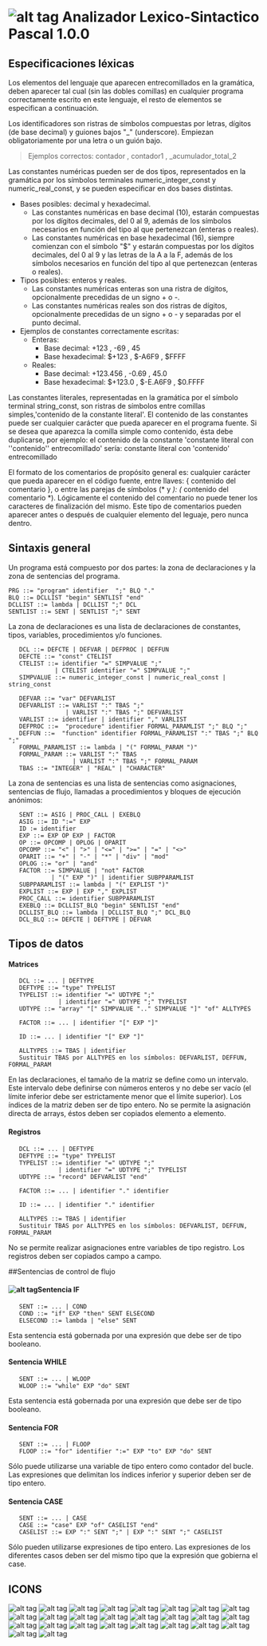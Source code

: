 ![alt tag](http://icons.iconarchive.com/icons/fatcow/farm-fresh/32/page-white-code-red-icon.png) Analizador Lexico-Sintactico Pascal 1.0.0
=========================================

Especificaciones léxicas  
------------------------

Los elementos del lenguaje que aparecen entrecomillados en la gramática, deben aparecer tal cual (sin las dobles comillas) en cualquier programa correctamente escrito en este lenguaje, el resto de elementos se especifican a continuación.

Los identificadores son ristras de símbolos compuestas por letras, dígitos (de base decimal) y guiones bajos "_" (underscore). Empiezan obligatoriamente por una letra o un guión bajo. 
> Ejemplos correctos: contador , contador1 , _acumulador_total_2

Las constantes numéricas pueden ser de dos tipos, representados en la gramática por los símbolos terminales numeric_integer_const y numeric_real_const, y se pueden especificar en dos bases distintas.

* Bases posibles: decimal y hexadecimal.
	- Las constantes numéricas en base decimal (10), estarán compuestas por los dígitos decimales, del 0 al 9, además de los         símbolos necesarios en función del tipo al que pertenezcan (enteras o reales).
	- Las constantes numéricas en base hexadecimal (16), siempre comienzan con el símbolo "$" y estarán compuestas por los dígitos decimales, del 0 al 9 y las letras de la A a la F, además de los símbolos necesarios en función del tipo al que pertenezcan           (enteras o reales).
* Tipos posibles: enteros y reales.
	- Las constantes numéricas enteras son una ristra de dígitos, opcionalmente precedidas de un signo + o -.
	- Las constantes numéricas reales son dos ristras de dígitos, opcionalmente precedidas de un signo + o - y separadas por el punto decimal.
* Ejemplos de constantes correctamente escritas:
	- Enteras:
	  - Base decimal: +123 , -69 , 45
	  - Base hexadecimal: $+123 , $-A6F9 , $FFFF
	- Reales:
	  - Base decimal: +123.456 , -0.69 , 45.0
	  - Base hexadecimal: $+123.0 , $-E.A6F9 , $0.FFFF
         
Las constantes literales, representadas en la gramática por el símbolo terminal string_const, son ristras de símbolos entre comillas simples,'contenido de la constante literal'. El contenido de las constantes puede ser cualquier carácter que pueda aparecer en el programa fuente. Si se desea que aparezca la comilla simple como contenido, ésta debe duplicarse, por ejemplo: el contenido de la constante 'constante literal con ''contenido'' entrecomillado' sería: constante literal con 'contenido' entrecomillado

El formato de los comentarios de propósito general es: cualquier carácter que pueda aparecer en el código fuente, entre llaves: { contenido del comentario }, o entre las parejas de símbolos (* y *): (* contenido del comentario *). Lógicamente el contenido del comentario no puede tener los caracteres de finalización del mismo. Este tipo de comentarios pueden aparecer antes o después de cualquier elemento del leguaje, pero nunca dentro.

Sintaxis general
----------------

Un programa está compuesto por dos partes: la zona de declaraciones y la zona de sentencias del programa.
   ```
   PRG ::= "program" identifier  ";" BLQ "."
   BLQ ::= DCLLIST "begin" SENTLIST "end"
   DCLLIST ::= lambda | DCLLIST ";" DCL
   SENTLIST ::= SENT | SENTLIST ";" SENT   
   ```
La zona de declaraciones es una lista de declaraciones de constantes, tipos, variables, procedimientos y/o funciones.
```
   DCL ::= DEFCTE | DEFVAR | DEFPROC | DEFFUN
   DEFCTE ::= "const" CTELIST
   CTELIST ::= identifier "=" SIMPVALUE ";"
             | CTELIST identifier "=" SIMPVALUE ";"
   SIMPVALUE ::= numeric_integer_const | numeric_real_const | string_const

   DEFVAR ::= "var" DEFVARLIST 
   DEFVARLIST ::= VARLIST ":" TBAS ";"
                | VARLIST ":" TBAS ";" DEFVARLIST
   VARLIST ::= identifier | identifier "," VARLIST
   DEFPROC ::=  "procedure" identifier FORMAL_PARAMLIST ";" BLQ ";" 
   DEFFUN ::=  "function" identifier FORMAL_PARAMLIST ":" TBAS ";" BLQ ";" 
   FORMAL_PARAMLIST ::= lambda | "(" FORMAL_PARAM ")" 
   FORMAL_PARAM ::= VARLIST ":" TBAS 
                  | VARLIST ":" TBAS ";" FORMAL_PARAM
   TBAS ::= "INTEGER" | "REAL" | "CHARACTER"
   ```
La zona de sentencias es una lista de sentencias como asignaciones, sentencias de flujo, llamadas a procedimientos y bloques de ejecución anónimos:
```
   SENT ::= ASIG | PROC_CALL | EXEBLQ
   ASIG ::= ID ":=" EXP 
   ID := identifier
   EXP ::= EXP OP EXP | FACTOR 
   OP ::= OPCOMP | OPLOG | OPARIT 
   OPCOMP ::= "<" | ">" | "<=" | ">=" | "=" | "<>"
   OPARIT ::= "+" | "-" | "*" | "div" | "mod"
   OPLOG ::= "or" | "and"
   FACTOR ::= SIMPVALUE | "not" FACTOR 
            | "(" EXP ")" | identifier SUBPPARAMLIST
   SUBPPARAMLIST ::= lambda | "(" EXPLIST ")"
   EXPLIST ::= EXP | EXP "," EXPLIST
   PROC_CALL ::= identifier SUBPPARAMLIST
   EXEBLQ ::= DCLLIST_BLQ "begin" SENTLIST "end" 
   DCLLIST_BLQ ::= lambda | DCLLIST_BLQ ";" DCL_BLQ
   DCL_BLQ ::= DEFCTE | DEFTYPE | DEFVAR
```  

## Tipos de datos

#### Matrices
```
   DCL ::= ... | DEFTYPE
   DEFTYPE ::= "type" TYPELIST 
   TYPELIST ::= identifier "=" UDTYPE ";"
              | identifier "=" UDTYPE ";" TYPELIST
   UDTYPE ::= "array" "[" SIMPVALUE ".." SIMPVALUE "]" "of" ALLTYPES
   
   FACTOR ::= ... | identifier "[" EXP "]"
   
   ID ::= ... | identifier "[" EXP "]"

   ALLTYPES ::= TBAS | identifier
   Sustituir TBAS por ALLTYPES en los símbolos: DEFVARLIST, DEFFUN, FORMAL_PARAM
```   
En las declaraciones, el tamaño de la matriz se define como un intervalo. Este intervalo debe definirse con números enteros y no debe ser vacío (el límite inferior debe ser estrictamente menor que el límite superior). Los índices de la matriz deben ser de tipo entero. No se permite la asignación directa de arrays, éstos deben ser copiados elemento a elemento.

#### Registros
```
   DCL ::= ... | DEFTYPE
   DEFTYPE ::= "type" TYPELIST 
   TYPELIST ::= identifier "=" UDTYPE ";"
              | identifier "=" UDTYPE ";" TYPELIST
   UDTYPE ::= "record" DEFVARLIST "end"
   
   FACTOR ::= ... | identifier "." identifier

   ID ::= ... | identifier "." identifier

   ALLTYPES ::= TBAS | identifier
   Sustituir TBAS por ALLTYPES en los símbolos: DEFVARLIST, DEFFUN, FORMAL_PARAM
```   
No se permite realizar asignaciones entre variables de tipo registro. Los registros deben ser copiados campo a campo.

##Sentencias de control de flujo

####  ![alt tag](http://icons.iconarchive.com/icons/fatcow/farm-fresh/32/arrow-branch-icon.png)Sentencia IF
```
   SENT ::= ... | COND
   COND ::= "if" EXP "then" SENT ELSECOND
   ELSECOND ::= lambda | "else" SENT
```
Esta sentencia está gobernada por una expresión que debe ser de tipo booleano.

#### Sentencia WHILE
```
   SENT ::= ... | WLOOP
   WLOOP ::= "while" EXP "do" SENT 
```
Esta sentencia está gobernada por una expresión que debe ser de tipo booleano.

#### Sentencia FOR
```
   SENT ::= ... | FLOOP
   FLOOP ::= "for" identifier ":=" EXP "to" EXP "do" SENT
```
Sólo puede utilizarse una variable de tipo entero como contador del bucle. Las expresiones que delimitan los índices inferior y superior deben ser de tipo entero.

#### Sentencia CASE
```
   SENT ::= ... | CASE
   CASE ::= "case" EXP "of" CASELIST "end"
   CASELIST ::= EXP ":" SENT ";" | EXP ":" SENT ";" CASELIST
```
Sólo pueden utilizarse expresiones de tipo entero. Las expresiones de los diferentes casos deben ser del mismo tipo que la expresión que gobierna el case.

ICONS
-----
![alt tag](http://icons.iconarchive.com/icons/fatcow/farm-fresh/32/page-white-code-red-icon.png)
![alt tag](http://icons.iconarchive.com/icons/fatcow/farm-fresh/32/arrow-branch-icon.png)
![alt tag](http://icons.iconarchive.com/icons/fatcow/farm-fresh/32/arrow-divide-icon.png)
![alt tag](http://icons.iconarchive.com/icons/fatcow/farm-fresh/32/arrow-refresh-icon.png)
![alt tag](http://icons.iconarchive.com/icons/fatcow/farm-fresh/32/arrow-divide-icon.png)
![alt tag](http://icons.iconarchive.com/icons/fatcow/farm-fresh/32/chart-organisation-icon.png)
![alt tag](http://icons.iconarchive.com/icons/fatcow/farm-fresh/32/cog-icon.png)
![alt tag](http://icons.iconarchive.com/icons/fatcow/farm-fresh/32/data-sort-icon.png)
![alt tag](http://icons.iconarchive.com/icons/fatcow/farm-fresh/32/document-comments-icon.png)
![alt tag](http://icons.iconarchive.com/icons/fatcow/farm-fresh/32/document-num-icon.png)
![alt tag](http://icons.iconarchive.com/icons/fatcow/farm-fresh/32/edit-diff-icon.png)
![alt tag](http://icons.iconarchive.com/icons/fatcow/farm-fresh/32/file-extension-bat-icon.png)
![alt tag](http://icons.iconarchive.com/icons/fatcow/farm-fresh/32/file-extension-html-icon.png)
![alt tag](http://icons.iconarchive.com/icons/fatcow/farm-fresh/32/file-extension-jar-icon.png)
![alt tag](http://icons.iconarchive.com/icons/fatcow/farm-fresh/32/file-extension-txt-icon.png)
![alt tag](http://icons.iconarchive.com/icons/fatcow/farm-fresh/32/flag-spain-icon.png)
![alt tag](http://icons.iconarchive.com/icons/fatcow/farm-fresh/32/flex-icon.png)
![alt tag](http://icons.iconarchive.com/icons/fatcow/farm-fresh/32/layer-icon.png)
![alt tag](http://icons.iconarchive.com/icons/fatcow/farm-fresh/32/legend-icon.png)
![alt tag](http://icons.iconarchive.com/icons/fatcow/farm-fresh/32/page-code-icon.png)
![alt tag](http://icons.iconarchive.com/icons/fatcow/farm-fresh/32/scripts-icon.png)
![alt tag](http://icons.iconarchive.com/icons/fatcow/farm-fresh/32/spellcheck-icon.png)
![alt tag](http://icons.iconarchive.com/icons/fatcow/farm-fresh/32/tag-icon.png)
![alt tag](http://icons.iconarchive.com/icons/fatcow/farm-fresh/32/text-icon.png)
![alt tag](http://icons.iconarchive.com/icons/fatcow/farm-fresh/32/tick-icon.png)
![alt tag](http://icons.iconarchive.com/icons/fatcow/farm-fresh/32/update-icon.png)


